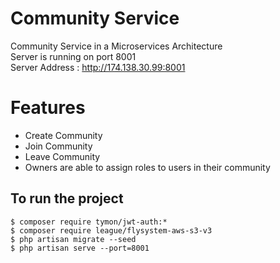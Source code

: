# Community Service

Community Service in a Microservices Architecture <br />
Server is running on port 8001 <br />
Server Address : http://174.138.30.99:8001

# Features

- Create Community
- Join Community
- Leave Community
- Owners are able to assign roles to users in their community

## To run the project
```
$ composer require tymon/jwt-auth:*
$ composer require league/flysystem-aws-s3-v3
$ php artisan migrate --seed 
$ php artisan serve --port=8001
```

